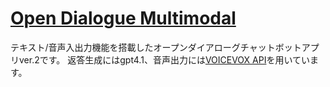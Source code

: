 # [Open Dialogue Multimodal](https://open-dialogue-multimodal.vercel.app/)

テキスト/音声入出力機能を搭載したオープンダイアローグチャットボットアプリver.2です。
返答生成にはgpt4.1、音声出力には[VOICEVOX API](https://zenn.dev/mongonta/articles/8aac1041c628d4#apikey%E3%81%A8%E3%83%8F%E3%83%83%E3%82%B7%E3%83%A5%E5%80%A4%E3%81%AE%E5%88%A9%E7%94%A8%E7%94%B3%E8%AB%8B)を用いています。
